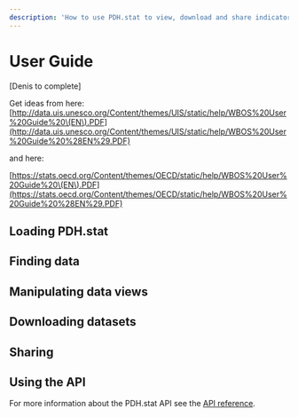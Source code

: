 ```yaml
---
description: 'How to use PDH.stat to view, download and share indicators.'
---
```


# User Guide

\[Denis to complete\]

Get ideas from here: [http://data.uis.unesco.org/Content/themes/UIS/static/help/WBOS%20User%20Guide%20\(EN\).PDF](http://data.uis.unesco.org/Content/themes/UIS/static/help/WBOS%20User%20Guide%20%28EN%29.PDF) 

and here:

[https://stats.oecd.org/Content/themes/OECD/static/help/WBOS%20User%20Guide%20\(EN\).PDF](https://stats.oecd.org/Content/themes/OECD/static/help/WBOS%20User%20Guide%20%28EN%29.PDF)

## Loading PDH.stat

## Finding data

## Manipulating data views

## Downloading datasets

## Sharing

## Using the API

For more information about the PDH.stat API see the [API reference](../catalogue/api.md).



